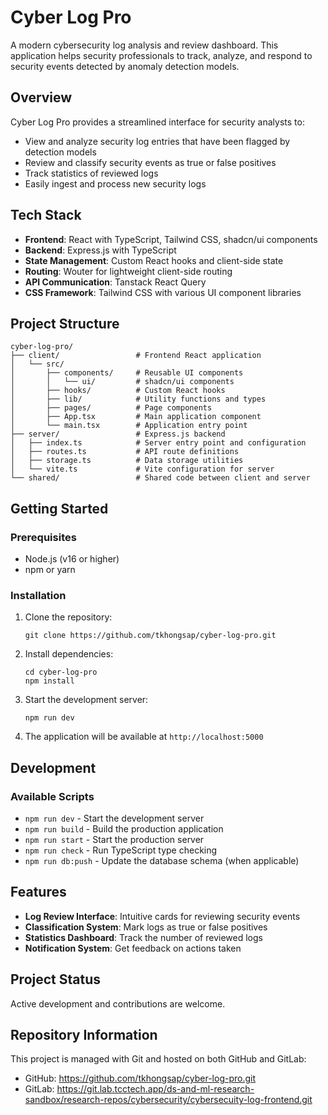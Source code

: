 # Cyber Log Pro

A modern cybersecurity log analysis and review dashboard. This application helps security professionals to track, analyze, and respond to security events detected by anomaly detection models.

## Overview

Cyber Log Pro provides a streamlined interface for security analysts to:

- View and analyze security log entries that have been flagged by detection models
- Review and classify security events as true or false positives
- Track statistics of reviewed logs
- Easily ingest and process new security logs

## Tech Stack

- **Frontend**: React with TypeScript, Tailwind CSS, shadcn/ui components
- **Backend**: Express.js with TypeScript
- **State Management**: Custom React hooks and client-side state
- **Routing**: Wouter for lightweight client-side routing
- **API Communication**: Tanstack React Query
- **CSS Framework**: Tailwind CSS with various UI component libraries

## Project Structure

```
cyber-log-pro/
├── client/                 # Frontend React application
│   └── src/
│       ├── components/     # Reusable UI components
│       │   └── ui/         # shadcn/ui components
│       ├── hooks/          # Custom React hooks
│       ├── lib/            # Utility functions and types
│       ├── pages/          # Page components
│       ├── App.tsx         # Main application component
│       └── main.tsx        # Application entry point
├── server/                 # Express.js backend
│   ├── index.ts            # Server entry point and configuration
│   ├── routes.ts           # API route definitions
│   ├── storage.ts          # Data storage utilities
│   └── vite.ts             # Vite configuration for server
└── shared/                 # Shared code between client and server
```

## Getting Started

### Prerequisites

- Node.js (v16 or higher)
- npm or yarn

### Installation

1. Clone the repository:
   ```
   git clone https://github.com/tkhongsap/cyber-log-pro.git
   ```

2. Install dependencies:
   ```
   cd cyber-log-pro
   npm install
   ```

3. Start the development server:
   ```
   npm run dev
   ```

4. The application will be available at `http://localhost:5000`

## Development

### Available Scripts

- `npm run dev` - Start the development server
- `npm run build` - Build the production application
- `npm run start` - Start the production server
- `npm run check` - Run TypeScript type checking
- `npm run db:push` - Update the database schema (when applicable)

## Features

- **Log Review Interface**: Intuitive cards for reviewing security events
- **Classification System**: Mark logs as true or false positives
- **Statistics Dashboard**: Track the number of reviewed logs
- **Notification System**: Get feedback on actions taken

## Project Status

Active development and contributions are welcome.

## Repository Information

This project is managed with Git and hosted on both GitHub and GitLab:

- GitHub: https://github.com/tkhongsap/cyber-log-pro.git
- GitLab: https://git.lab.tcctech.app/ds-and-ml-research-sandbox/research-repos/cybersecurity/cybersecuity-log-frontend.git
